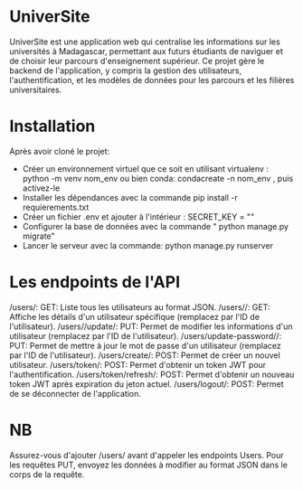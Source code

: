 # UniverSite

UniverSite est une application web qui centralise les informations sur les universités à Madagascar, permettant aux futurs étudiants de naviguer et de choisir leur parcours d'enseignement supérieur. Ce projet gère le backend de l'application, y compris la gestion des utilisateurs, l'authentification, et les modèles de données pour les parcours et les filières universitaires.

# Installation

Après avoir cloné le projet:

- Créer un environnement virtuel que ce soit en utilisant virtualenv : python -m venv nom_env ou bien conda: condacreate -n nom_env , puis activez-le
- Installer les dépendances avec la commande pip install -r requierements.txt
- Créer un fichier .env et ajouter à l'intérieur : SECRET_KEY = ""
- Configurer la base de données avec la commande " python manage.py migrate"
- Lancer le serveur avec la commande: python manage.py runserver

# Les endpoints de l'API

 /users/:
        GET: Liste tous les utilisateurs au format JSON.
    /users/<pk>/:
        GET: Affiche les détails d'un utilisateur spécifique (remplacez <pk> par l'ID de l'utilisateur).
    /users/<pk>/update/:
        PUT: Permet de modifier les informations d'un utilisateur (remplacez <pk> par l'ID de l'utilisateur).
    /users/update-password/<pk>/:
        PUT: Permet de mettre à jour le mot de passe d'un utilisateur (remplacez <pk> par l'ID de l'utilisateur).
    /users/create/:
        POST: Permet de créer un nouvel utilisateur.
    /users/token/:
        POST: Permet d'obtenir un token JWT pour l'authentification.
    /users/token/refresh/:
        POST: Permet d'obtenir un nouveau token JWT après expiration du jeton actuel.
    /users/logout/:
        POST: Permet de se déconnecter de l'application.

# NB

Assurez-vous d'ajouter /users/ avant d'appeler les endpoints Users.
Pour les requêtes PUT, envoyez les données à modifier au format JSON dans le corps de la requête.
